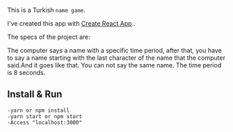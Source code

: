 
This is a Turkish `name game`.

I've created this app with [Create React App](https://github.com/facebook/create-react-app)..

The specs of the project are: 

The computer says a name with a specific time period, after that, you have to say a name starting with the last character of the name that the computer said.And it goes like that. 
You can not say the same name.
The time period is 8 seconds.


## Install & Run

```
-yarn or npm install
-yarn start or npm start
-Access "localhost:3000"
```
